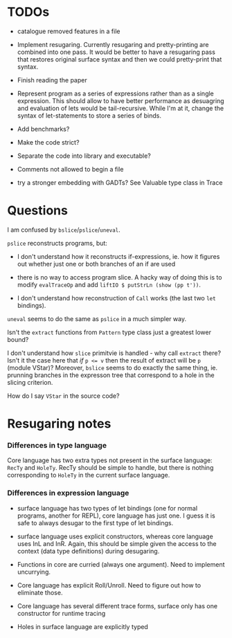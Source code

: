TODOs
=====

  * catalogue removed features in a file

  * Implement resugaring. Currently resugaring and pretty-printing are combined
    into one pass.  It would be better to have a resugaring pass that restores
    original surface syntax and then we could pretty-print that syntax.

  * Finish reading the paper

  * Represent program as a series of expressions rather than as a single
    expression.  This should allow to have better performance as desuagring and
    evaluation of lets would be tail-recursive.  While I'm at it, change the
    syntax of let-statements to store a series of binds.

  * Add benchmarks?

  * Make the code strict?

  * Separate the code into library and executable?

  * Comments not allowed to begin a file

  * try a stronger embedding with GADTs?  See Valuable type class in Trace


Questions
=========

I am confused by `bslice`/`pslice`/`uneval`.

`pslice` reconstructs programs, but:

  * I don't understand how it reconstructs if-expressions, ie. how it figures
    out whether just one or both branches of an if are used

  * there is no way to access program slice.  A hacky way of doing this is to
    modify `evalTraceOp` and add `liftIO $ putStrLn (show (pp t'))`.

  * I don't understand how reconstruction of `Call` works (the last two `let`
    bindings).

`uneval` seems to do the same as `pslice` in a much simpler way.

Isn't the `extract` functions from `Pattern` type class just a greatest lower
bound?

I don't understand how `slice` primitvie is handled - why call `extract` there?
Isn't it the case here that *if* `p <= v` then the result of extract will be `p`
(module VStar)?  Moreover, `bslice` seems to do exactly the same thing,
ie. prunning branches in the expresson tree that correspond to a hole in the
slicing criterion.

How do I say `VStar` in the source code?


Resugaring notes
================

### Differences in type language

Core language has two extra types not present in the surface language: `RecTy`
and `HoleTy`.  RecTy should be simple to handle, but there is nothing
corresponding to `HoleTy` in the current surface language.


### Differences in expression language

  * surface language has two types of let bindings (one for normal programs,
    another for REPL), core language has just one.  I guess it is safe to always
    desugar to the first type of let bindings.

  * surface language uses explicit constructors, whereas core language uses InL
    and InR.  Again, this should be simple given the access to the context (data
    type definitions) during desugaring.

  * Functions in core are curried (always one argument).  Need to implement
    uncurrying.

  * Core language has explicit Roll/Unroll.  Need to figure out how to eliminate
    those.

  * Core language has several different trace forms, surface only has one
    constructor for runtime tracing

  * Holes in surface language are explicitly typed

